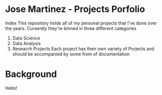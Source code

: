 # Jose Martinez - Projects Porfolio
Index
This repository holds all of my personal projects that I've done over the years. Cureently they're binned in three different categories
1. Data Science
2. Data Analysis
3. Reseacrh Projects
Each project has their own variety of Porjects and should be accompanied by some from of documentation

# Background
Hello!
